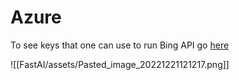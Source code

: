 # Azure 


To see keys that one can use to run Bing API go [here](https://portal.azure.com/#home)

![[FastAI/assets/Pasted_image_20221221121217.png]]
